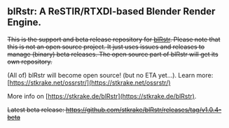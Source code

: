 ## blRstr: A ReSTIR/RTXDI-based Blender Render Engine.

~~This is the support and beta release repository for [blRstr](https://stkrake.de/blRstr). Please note that this is not an open source project.
It just uses issues and releases to manage (binary) beta releases. The open source part of blRstr will get its own repository.~~

(All of) blRstr will become open source! (but no ETA yet...). Learn more: [https://stkrake.net/ossrstr/](https://stkrake.net/ossrstr/)

More info on [https://stkrake.de/blRstr](https://stkrake.de/blRstr).

~~Latest beta release: https://github.com/stkrake/blRstr/releases/tag/v1.0.4-beta~~

